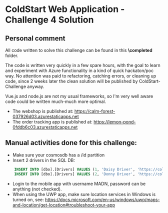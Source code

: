 # ColdStart Web Application - Challenge 4 Solution

## Personal comment
All code written to solve this challenge can be found in this **\completed** folder. 

The code is written very quickly in a few spare hours, with the goal to learn and experiment with Azure functionality in a kind of quick hackaton/poc way. 
No attention was paid to refactoring, catching errors, or cleaning up code, since 2 weeks later the clean solution will be published by ColdStart-Challenge anyway. 

Vue.js and node.js are not my usual frameworks, so I'm very well aware code could be written much-much more optimal. 

- The webshop is published at: https://calm-forest-037926d03.azurestaticapps.net
- The order tracking app is published at: https://lemon-pond-0fddb6c03.azurestaticapps.net

## Manual activities done for this challenge: 
- Make sure your cosmosdb has a /id partition
- Insert 2 drivers in the SQL DB: 
```SQL
    INSERT INTO [dbo].[Drivers] VALUES (1, 'Daisy Driver', 'https://coldstartsa.blob.core.windows.net/web/assets/Driver1.png')
    INSERT INTO [dbo].[Drivers] VALUES (2, 'Donny Driver', 'https://coldstartsa.blob.core.windows.net/web/assets/Driver1.png')
```
- Login to the mobile app with username MADN, password can be anything (not checked).
- When using the UWP app, make sure location services in Windows is turned on, see: https://docs.microsoft.com/en-us/windows/uwp/maps-and-location/get-location#troubleshoot-your-app

